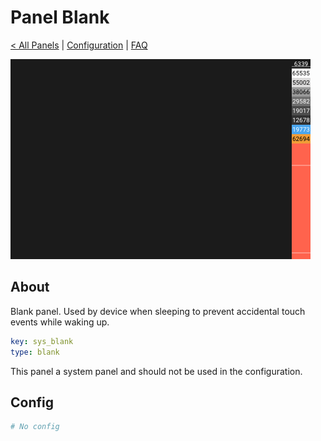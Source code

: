# Panel Blank

[< All Panels](README.md) | [Configuration](../Config.md) | [FAQ](../FAQ.md)

![Panel Blank](../assets/panel_blank.png)

## About

Blank panel. Used by device when sleeping to prevent accidental touch events while waking up.

```yaml
key: sys_blank
type: blank
```

This panel a system panel and should not be used in the configuration.

## Config

```yaml
# No config
```

